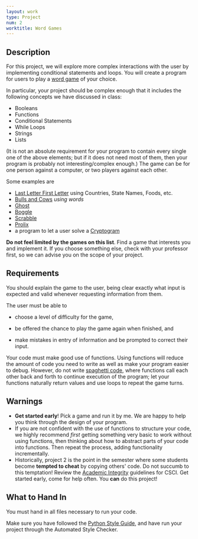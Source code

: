 ```yaml
---
layout: work
type: Project
num: 2
worktitle: Word Games
---
```


## Description

For this project, we will explore more complex interactions with the
user by implementing conditional statements and loops. You will create a
program for users to play a [word game](http://en.wikipedia.org/wiki/Word_game)
of your choice.

In particular, your project should be complex enough that it includes
the following concepts we have discussed in class:

*   Booleans
*   Functions
*   Conditional Statements
*   While Loops
*   Strings
*   Lists

(It is not an absolute requirement for your program to contain every
single one of the above elements; but if it does not need most of them,
then your program is probably not interesting/complex enough.) The game
can be for one person against a computer, or two players against each
other.

Some examples are

*   [Last Letter First
    Letter](http://www.greatschools.org/students/activities/slideshows/2812-family-word-games.gs?page=3)
    using Countries, State Names, Foods, etc.
*   [Bulls and Cows](http://en.wikipedia.org/wiki/Bulls_and_cows) *using words*
*   [Ghost](http://en.wikipedia.org/wiki/Ghost_%28game%29)
*   [Boggle](http://en.wikipedia.org/wiki/Boggle)
*   [Scrabble](https://en.wikipedia.org/wiki/Scrabble)
*   [Prolix](http://boardgamegeek.com/boardgame/39635/prolix)
*   a program to let a user solve a
    [Cryptogram](http://en.wikipedia.org/wiki/Cryptogram)

**Do not feel limited by the games on this list**. Find a game that
interests you and implement it. If you choose something else, check with
your professor first, so we can advise you on the scope of your project.

## Requirements

You should explain the game to the user, being clear exactly what input
is expected and valid whenever requesting information from them.

The user must be able to

* choose a level of difficulty for the game,

* be offered the chance to play the game again when finished, and

* make mistakes in entry of information and be prompted to correct their
input.

Your code must make good use of functions. Using functions will reduce
the amount of code you need to write as well as make your program easier
to debug. However, do not write [spaghetti
code](http://en.wikipedia.org/wiki/Spaghetti_code), where functions call
each other back and forth to continue execution of the program; let your
functions naturally return values and use loops to repeat the game
turns.

## Warnings

*   **Get started early**! Pick a game and run it by me. We are happy to
    help you think through the design of your program.
*   If you are not confident with the use of functions to structure your
    code, we highly recommend *first* getting something very basic to
    work without using functions, then thinking about how to abstract
    parts of your code into functions. Then repeat the process, adding
    functionality incrementally.
*   Historically, project 2 is the point in the semester where some
    students become **tempted to cheat** by copying others' code. Do not
    succumb to this temptation! Review the
    [Academic Integrity](http://ozark.hendrix.edu/~yorgey/ac-integrity-policy.html) guidelines for CSCI. Get started early, come for help often.
    You **can** do this project!

## What to Hand In

You must hand in all files necessary to run your code.

Make sure you have followed the [Python Style Guide](../python_style_guide.html),
and have run your project through
the Automated Style Checker.
